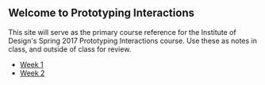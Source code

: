 ## Welcome to Prototyping Interactions

This site will serve as the primary course reference for the Institute of Design's Spring 2017 Prototyping Interactions course. Use these as notes in class, and outside of class for review. 

- [Week 1](week1/readme.md)
- [Week 2](week2/readme.md)
